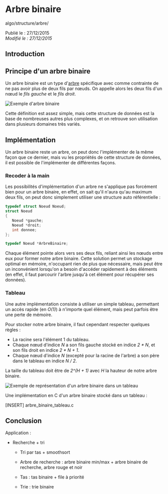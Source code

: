 Arbre binaire
=============
algo/structure/arbre/

Publié le : 27/12/2015  
*Modifié le : 27/12/2015*

## Introduction

## Principe d'un arbre binaire

Un arbre binaire est un type d'[arbre](/algo/structure/arbre.html) spécifique avec comme contrainte de ne pas avoir plus de deux fils par nœuds. On appelle alors les deux fils d'un nœud le *fils gauche* et le *fils droit*.

![Exemple d'arbre binaire](//static.napnac.ga/img/algo/structure/arbre/arbre_binaire/exemple_arbre_binaire.png)

Cette définition est assez simple, mais cette structure de données est la base de nombreuses autres plus complexes, et on retrouve son utilisation dans plusieurs domaines très variés.

## Implémentation

Un arbre binaire reste un arbre, on peut donc l'implémenter de la même façon que ce dernier, mais vu les propriétés de cette structure de données, il est possible de l'implémenter de différentes façons.

### Recoder à la main

Les possibilités d'implémentation d'un arbre ne s'applique pas forcément bien pour un arbre binaire, en effet, on sait qu'il n'aura qu'au maximum deux fils, on peut donc simplement utiliser une structure auto référentielle :

```c
typedef struct Noeud Noeud;
struct Noeud 
{
   Noeud *gauche;
   Noeud *droit;
   int donnee;
};

typedef Noeud *ArbreBinaire;
```

Chaque élément pointe alors vers ses deux fils, reliant ainsi les nœuds entre eux pour former notre arbre binaire. Cette solution permet un stockage optimal en mémoire, n'occupant rien de plus que nécessaire, mais peut être un inconvénient lorsqu'on a besoin d'accéder rapidement à des éléments (en effet, il faut parcourir l'arbre jusqu'à cet élément pour récupérer ses données).

### Tableau

Une autre implémentation consiste à utiliser un simple tableau, permettant un accès rapide (en *O(1)*) à n'importe quel élément, mais peut parfois être une perte de mémoire. 

Pour stocker notre arbre binaire, il faut cependant respecter quelques règles :

- La racine sera l'élément 1 du tableau.
- Chaque nœud d'indice *N* a son fils gauche stocké en indice *2 \* N*, et son fils droit en indice *2 \* N + 1*.
- Chaque nœud d'indice *N* (excepté pour la racine de l'arbre) a son père dans le tableau en indice *N / 2*.

La taille du tableau doit être de *2^(H + 1)* avec *H* la hauteur de notre arbre binaire.

![Exemple de représentation d'un arbre binaire dans un tableau](//static.napnac.ga/img/algo/structure/arbre/arbre_binaire/exemple_imple_tab.png)

Une implémentation en C d'un arbre binaire stocké dans un tableau :

[INSERT]
arbre_binaire_tableau.c

## Conclusion

Application :

- Recherche + tri

   - Tri par tas + smoothsort

   - Arbre de recherche : arbre binaire min/max +  arbre binaire de recherche, arbre rouge et noir
   - Tas : tas binaire + file à priorité
   - Trie : trie binaire
